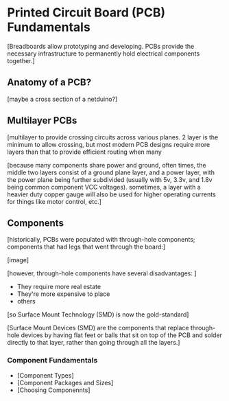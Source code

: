 # Printed Circuit Board (PCB) Fundamentals

[Breadboards allow prototyping and developing. PCBs provide the necessary infrastructure to permanently hold electrical components together.]

## Anatomy of a PCB?
[maybe a cross section of a netduino?]

## Multilayer PCBs

[multilayer to provide crossing circuits across various planes. 2 layer is the minimum to allow crossing, but most modern PCB designs require more layers than that to provide efficient routing when many 

[because many components share power and ground, often times, the middle two layers consist of a ground plane layer, and a power layer, with the power plane being further subdivided (usually with 5v, 3.3v, and 1.8v being common component VCC voltages). sometimes, a layer with a heavier duty copper gauge will also be used for higher operating currents for things like motor control, etc.]

## Components

[historically, PCBs were populated with through-hole components; components that had legs that went through the board:]

[image]

[however, through-hole components have several disadvantages: ]

 * They require more real estate
 * They're more expensive to place
 * others

[so Surface Mount Technology (SMD) is now the gold-standard]

[Surface Mount Devices (SMD) are the components that replace through-hole devices by having flat feet or balls that sit on top of the PCB and solder directly to that layer, rather than going through all the layers.]

### Component Fundamentals

 * [Component Types]
 * [Component Packages and Sizes]
 * [Choosing Componennts]

